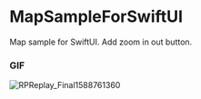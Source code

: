 # MapSampleForSwiftUI
Map sample for SwiftUI. Add zoom in out button.

### GIF

![RPReplay_Final1588761360](https://user-images.githubusercontent.com/8732417/81168267-a527b080-8fd1-11ea-9169-ab83c139b7a1.gif)

